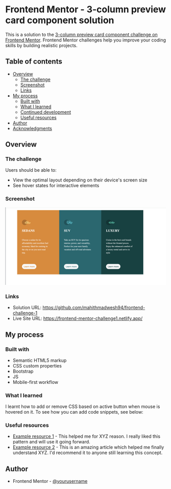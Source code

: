 # Frontend Mentor - 3-column preview card component solution

This is a solution to the [3-column preview card component challenge on Frontend Mentor](https://www.frontendmentor.io/challenges/3column-preview-card-component-pH92eAR2-). Frontend Mentor challenges help you improve your coding skills by building realistic projects.

## Table of contents

- [Overview](#overview)
  - [The challenge](#the-challenge)
  - [Screenshot](#screenshot)
  - [Links](#links)
- [My process](#my-process)
  - [Built with](#built-with)
  - [What I learned](#what-i-learned)
  - [Continued development](#continued-development)
  - [Useful resources](#useful-resources)
- [Author](#author)
- [Acknowledgments](#acknowledgments)

## Overview

### The challenge

Users should be able to:

- View the optimal layout depending on their device's screen size
- See hover states for interactive elements

### Screenshot

![](./images/solution-screenshot.png)

### Links

- Solution URL: https://github.com/mahithmadwesh94/frontend-challenge-1
- Live Site URL: https://frontend-mentor-challenge1.netlify.app/

## My process

### Built with

- Semantic HTML5 markup
- CSS custom properties
- Bootstrap
- JS
- Mobile-first workflow

### What I learned

I learnt how to add or remove CSS based on active button when mouse is hovered on it.
To see how you can add code snippets, see below:

### Useful resources

- [Example resource 1](https://www.example.com) - This helped me for XYZ reason. I really liked this pattern and will use it going forward.
- [Example resource 2](https://www.example.com) - This is an amazing article which helped me finally understand XYZ. I'd recommend it to anyone still learning this concept.

## Author
- Frontend Mentor - [@yourusername](https://www.frontendmentor.io/profile/mahithmadwesh94)
